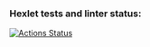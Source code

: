 ### Hexlet tests and linter status:
[![Actions Status](https://github.com/No1AskedMe/frontend-project-46/actions/workflows/hexlet-check.yml/badge.svg)](https://github.com/No1AskedMe/frontend-project-46/actions)